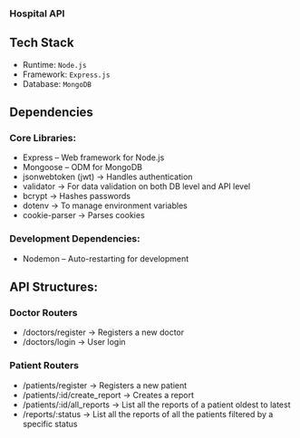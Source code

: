### Hospital API

## Tech Stack

- Runtime: `Node.js`
- Framework: `Express.js`
- Database: `MongoDB`

## Dependencies

### Core Libraries:

- Express – Web framework for Node.js
- Mongoose – ODM for MongoDB
- jsonwebtoken (jwt) → Handles authentication
- validator → For data validation on both DB level and API level
- bcrypt → Hashes passwords
- dotenv → To manage environment variables
- cookie-parser → Parses cookies

### Development Dependencies:

- Nodemon – Auto-restarting for development

## API Structures:

### Doctor Routers

- /doctors/register → Registers a new doctor
- /doctors/login → User login

### Patient Routers

- /patients/register → Registers a new patient
- /patients/:id/create_report → Creates a report
- /patients/:id/all_reports → List all the reports of a patient oldest to latest
- /reports/:status → List all the reports of all the patients filtered by a specific status

